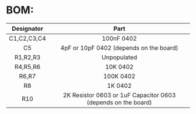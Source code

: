 # BOM:

|  Designator |                              Part                             |
|:-----------:|:-------------------------------------------------------------:|
| C1,C2,C3,C4 |                           100nF 0402                          |
|          C5 |            4pF or 10pF 0402 (depends on the board)            |
|    R1,R2,R3 |                          Unpopulated                          |
|    R4,R5,R6 |                            10K 0402                           |
|       R6,R7 |                           100K 0402                           |
|          R8 |                            1K 0402                            |
| R10         | 2K Resistor 0603 or 1uF Capacitor 0603 (depends on the board) |